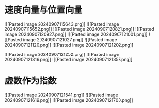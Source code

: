 # 速度向量与位置向量
![[Pasted image 20240907115643.png]] 
![[Pasted image 20240907115652.png]]
![[Pasted image 20240907120821.png]]
![[Pasted image 20240907120927.png]]
![[Pasted image 20240907121001.png]]
![[Pasted image 20240907121027.png]]
![[Pasted image 20240907121120.png]]
![[Pasted image 20240907121202.png]]

![[Pasted image 20240907121252.png]]
![[Pasted image 20240907121316.png]]
![[Pasted image 20240907121357.png]]


# 虚数作为指数
![[Pasted image 20240907121541.png]]
 ![[Pasted image 20240907121619.png]]
 ![[Pasted image 20240907121700.png]]